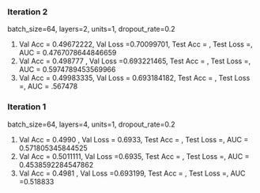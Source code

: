 ### Iteration 2

batch_size=64, layers=2, units=1, dropout_rate=0.2

1. Val Acc = 0.49672222,  Val Loss =0.70099701,  Test Acc = ,  Test Loss =,  AUC = 0.4767078644846659
2. Val Acc = 0.498777 ,  Val Loss =0.693221465,  Test Acc = ,  Test Loss =,  AUC = 0.5974789453569966
3. Val Acc = 0.49983335,  Val Loss = 0.693184182,  Test Acc = ,  Test Loss =,  AUC = .567478

### Iteration 1

batch_size=64, layers=4, units=1, dropout_rate=0.2

1. Val Acc = 0.4990 ,  Val Loss = 0.6933,  Test Acc = ,  Test Loss =,  AUC = 0.571805345844525
2. Val Acc = 0.5011111,  Val Loss =0.6935,  Test Acc = ,  Test Loss =,  AUC = 0.4538592284547862
3. Val Acc = 0.4981 ,  Val Loss =0.693199,  Test Acc = ,  Test Loss =,  AUC =0.518833
